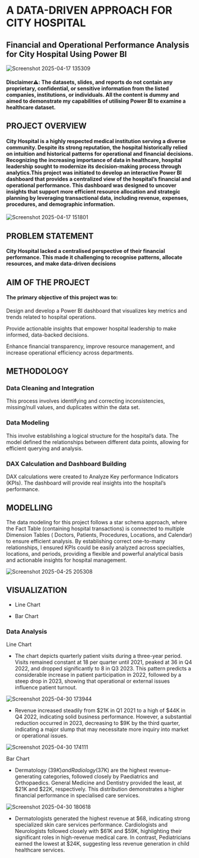 # A DATA-DRIVEN APPROACH FOR CITY HOSPITAL
## Financial and Operational Performance Analysis for City Hospital Using Power BI
![Screenshot 2025-04-17 135309](https://github.com/user-attachments/assets/01dbfff6-c4a9-4d61-bb44-607ffce20d48)
####  Disclaimer⚠️: The datasets, slides, and reports do not contain any proprietary, confidential, or sensitive information from the listed companies, institutions, or individuals. All the content is dummy and aimed to demonstrate my capabilities of utilising Power BI to examine a healthcare dataset.

## PROJECT OVERVIEW
#### City Hospital is a highly respected medical institution serving a diverse community. Despite its strong reputation, the hospital historically relied on intuition and historical patterns for operational and financial decisions. Recognizing the increasing importance of data in healthcare, hospital leadership sought to modernize its decision-making process through analytics.This project was initiated to develop an interactive Power BI dashboard that provides a centralized view of the hospital’s financial and operational performance. This dashboard was designed to uncover insights that support more efficient resource allocation and strategic planning by leveraging transactional data, including revenue, expenses, procedures, and demographic information.

![Screenshot 2025-04-17 151801](https://github.com/user-attachments/assets/957bb035-8e59-4a02-b0ea-80d1481de7f6)
## PROBLEM STATEMENT
#### City Hospital lacked a centralised perspective of their financial performance. This made it challenging to recognise patterns, allocate resources, and make data-driven decisions
## AIM OF THE PROJECT
#### The primary objective of this project was to:

Design and develop a Power BI dashboard that visualizes key metrics and trends related to hospital operations.

Provide actionable insights that empower hospital leadership to make informed, data-backed decisions.

Enhance financial transparency, improve resource management, and increase operational efficiency across departments.

## METHODOLOGY
### Data Cleaning and Integration
This process involves identifying and correcting
inconsistencies, missing/null values, and
duplicates within the data set. 

### Data Modeling
This involve establishing a logical structure for the
hospital’s data. The model defined the relationships
between different data points, allowing for efficient
querying and analysis.

### DAX Calculation and Dashboard Building
DAX calculations were created to Analyze Key
performance Indicators (KPIs). The dashboard will
provide real insights into the hospital’s performance.

## MODELLING
The data modeling for this project follows a star schema approach, where the Fact Table (containing hospital transactions) is connected to multiple Dimension Tables ( Doctors, Patients, Procedures, Locations, and Calendar) to ensure efficient analysis. 
By establishing correct one-to-many relationships, I ensured KPIs could be easily analyzed across specialties, locations, and periods, providing a flexible and powerful analytical basis and actionable insights for hospital management.



  ![Screenshot 2025-04-25 205308](https://github.com/user-attachments/assets/a8ef39c2-3908-4917-889d-7b75055e03be)

  ## VISUALIZATION
-  Line Chart
 
-  Bar Chart

  ### Data Analysis
  Line Chart

  - The chart depicts quarterly patient visits during a three-year period. Visits remained constant at 18 per quarter until 2021, peaked at 36 in Q4 2022, and dropped significantly to 8 in Q3 2023. This pattern predicts a considerable increase in patient participation in 2022, followed by a steep drop in 2023, showing that operational or external issues influence patient turnout.

  

  ![Screenshot 2025-04-30 173944](https://github.com/user-attachments/assets/25394754-fa09-4c09-95db-5a0b957b11b7)

  - Revenue increased steadily from $21K in Q1 2021 to a high of $44K in Q4 2022, indicating solid business performance. However, a substantial reduction occurred in 2023, decreasing to $9K by the third quarter, indicating a major slump that may necessitate more inquiry into market or operational issues.



![Screenshot 2025-04-30 174111](https://github.com/user-attachments/assets/fd482c6c-3959-4e3c-9922-2539e1c5fd8e)

Bar Chart

- Dermatology ($39K) and Radiology ($37K) are the highest revenue-generating categories, followed closely by Paediatrics and Orthopaedics. General Medicine and Dentistry provided the least, at $21K and $22K, respectively. This distribution demonstrates a higher financial performance in specialised care services.

  

![Screenshot 2025-04-30 180618](https://github.com/user-attachments/assets/5949abcd-cff6-4feb-a582-2bab602bffac)

- Dermatologists generated the highest revenue at $68, indicating strong specialized skin care services performance.
 Cardiologists and Neurologists followed closely with $61K and $59K, highlighting their significant roles in high-revenue medical care.
 In contrast, Pediatricians earned the lowest at $24K, suggesting less revenue generation in child healthcare services.



